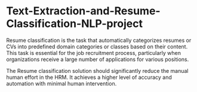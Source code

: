 # Text-Extraction-and-Resume-Classification-NLP-project

Resume classification is the task that automatically categorizes resumes or CVs into predefined domain categories or classes based on their content. This task is essential for the job recruitment process, particularly when organizations receive a large number of applications for various positions.

The Resume classification solution should significantly reduce the manual human effort in the HRM. It achieves a higher level of accuracy and automation with minimal human intervention. 
